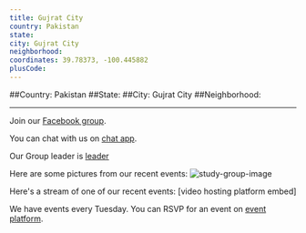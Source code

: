 ```yaml
---
title: Gujrat City
country: Pakistan
state: 
city: Gujrat City
neighborhood: 
coordinates: 39.78373, -100.445882
plusCode:
---
```


##Country: Pakistan
##State: 
##City: Gujrat City
##Neighborhood: 
*****
Join our [Facebook group](https://www.facebook.com/groups/free.code.camp.gujrat).

You can chat with us on [chat app]().

Our Group leader is [leader]()

Here are some pictures from our recent events:
![study-group-image]()

Here's a stream of one of our recent events:
[video hosting platform embed]

We have events every Tuesday. You can RSVP for an event on [event platform]().
